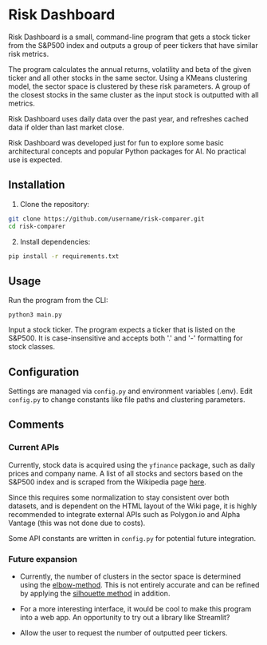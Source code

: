# Risk Dashboard

Risk Dashboard is a small, command-line program that gets a stock ticker from the S&P500 index and outputs a group of 
peer tickers that have similar risk metrics.

The program calculates the annual returns, volatility and beta of the given ticker and all other stocks in the same 
sector. Using a KMeans clustering model, the sector space is clustered by these risk parameters. A group of the 
closest stocks in the same cluster as the input stock is outputted with all metrics.

Risk Dashboard uses daily data over the past year, and refreshes cached data if older than last market close.

Risk Dashboard was developed just for fun to explore some basic architectural concepts and popular Python packages for 
AI. No practical use is expected.

## Installation
1. Clone the repository:
```bash
git clone https://github.com/username/risk-comparer.git
cd risk-comparer
```

2. Install dependencies:
```bash
pip install -r requirements.txt
```

## Usage
Run the program from the CLI:
```shell
python3 main.py
```

Input a stock ticker. The program expects a ticker that is listed 
on the S&P500. It is case-insensitive and accepts both '.' and '-' formatting for stock classes.

## Configuration

Settings are managed via `config.py` and environment variables (.env).
Edit `config.py` to change constants like file paths and clustering parameters.

## Comments

### Current APIs
Currently, stock data is acquired using the `yfinance` package, such as daily prices and company name. A list of all 
stocks and sectors based on the S&P500 index and is scraped from the Wikipedia page 
[here](https://en.wikipedia.org/wiki/List_of_S%26P_500_companies).


Since this requires some normalization to stay consistent over both datasets, and is dependent on the HTML layout of 
the Wiki page, it is highly recommended to integrate external APIs such as Polygon.io and Alpha Vantage 
(this was not done due to costs). 

Some API constants are written in `config.py` for potential future integration.

### Future expansion
- Currently, the number of clusters in the sector space is determined using the 
[elbow-method](https://en.wikipedia.org/wiki/Elbow_method_(clustering)). This is not entirely accurate and can be 
refined by applying the [silhouette method](https://en.wikipedia.org/wiki/Silhouette_(clustering)) in addition.

- For a more interesting interface, it would be cool to make this program into a web app. 
An opportunity to try out a library like Streamlit?

- Allow the user to request the number of outputted peer tickers.